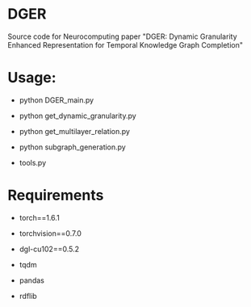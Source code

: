 # DGER
Source code for Neurocomputing paper "DGER: Dynamic Granularity Enhanced Representation for Temporal Knowledge Graph Completion"

# Usage:

* python DGER_main.py

* python get_dynamic_granularity.py

* python get_multilayer_relation.py

* python subgraph_generation.py

* tools.py

# Requirements

* torch==1.6.1
 
* torchvision==0.7.0
 
* dgl-cu102==0.5.2
 
* tqdm
 
* pandas
 
* rdflib

